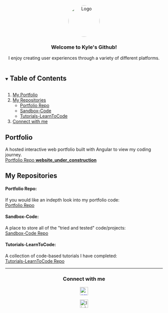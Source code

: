 


<!-- PROJECT LOGO -->
<br />
<p align="center">
  <a href="https://github.com/Zero2164">
    <img style="border-radius:50%;" src="https://images.unsplash.com/photo-1532012197267-da84d127e765?ixid=MnwxMjA3fDB8MHxwaG90by1wYWdlfHx8fGVufDB8fHx8&ixlib=rb-1.2.1&auto=format&fit=crop&w=634&q=80" alt="Logo" width="100" height="100">
  </a>

  <h3 align="center">Welcome to Kyle's Github!</h3>

  <p align="center">
    I enjoy creating user experiences through a variety of different platforms.
  </p>
</p>



<!-- TABLE OF CONTENTS -->
<details open="open">
  <summary><h2 style="display: inline-block">Table of Contents</h2></summary>
  <ol>
    <li>
      <a href="#Portfolio">My Portfolio</a>
    </li>
    <li>
      <a href="#My-Repositories">My Repositories</a>
      <ul>
        <li><a href="#portfolio-repo">Portfolio Repo</a></li>
        <li><a href="#Sandbox-Code">Sandbox-Code</a></li>
        <li><a href="#Tutorials-LearnToCode">Tutorials-LearnToCode</a></li>
      </ul>
    </li>
    <li>
      <a href="#connect-with-me">Connect with me</a>
    </li>
  </ol>
</details>

<!-- Portfolio -->
## Portfolio
  <p #Portfolio>
  A hosted interactive web portfolio built with Angular to view my coding journey.
  <br>
  <a href="https://github.com/Zero2164/KylePortfolio">Portfolio Repo <strong>website_under_construction</strong></a>

  </p>

<!-- Repos -->
## My Repositories
#### Portfolio Repo:
  <p #portfolio-repo>
    If you would like an indepth look into my portfolio code:
    <br>
    <a href="https://github.com/Zero2164/KylePortfolio">Portfolio Repo</a>
  </p>

#### Sandbox-Code:
  <p #Sandbox-Code>
    A place to store all of the "tried and tested" code/projects:
    <br>
    <a href="https://github.com/Zero2164/Sandbox-Code">Sandbox-Code Repo</a>
  </p>

#### Tutorials-LearnToCode:
  <p #Tutorials-LearnToCode>
    A collection of code-based tutorials I have completed:
    <br>
    <a href="https://github.com/Zero2164/Tutorials-LearnToCode">Tutorials-LearnToCode Repo</a>
  </p>

<hr>

<!-- CONTACT ME -->
<div align="center">

###  Connect with me

  [<img style="color:blue;" alt="email" width="26px" src="https://cdn.jsdelivr.net/npm/simple-icons@v3/icons/microsoftoutlook.svg" />](mailto:kylejlamont@hotmail.com)

  [<img color="blue" alt="linkedIn" width="26px" src="https://cdn.jsdelivr.net/npm/simple-icons@v3/icons/linkedin.svg" />][linkedin]

</div>




<!-- MARKDOWN LINKS -->
[linkedin]: https://linkedin.com/in/Zero2164
